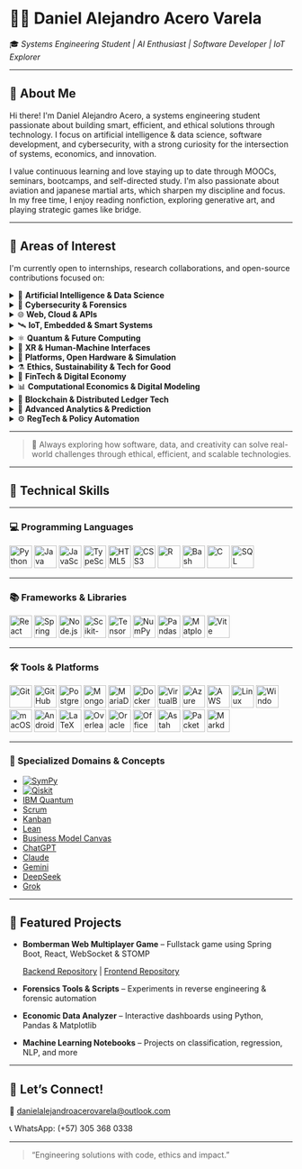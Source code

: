 # 👨‍💻 Daniel Alejandro Acero Varela

🎓 *Systems Engineering Student | AI Enthusiast | Software Developer | IoT Explorer*

---

## 🚀 About Me

Hi there! I'm Daniel Alejandro Acero, a systems engineering student passionate about building smart, efficient, and ethical solutions through technology. I focus on artificial intelligence & data science, software development, and cybersecurity, with a strong curiosity for the intersection of systems, economics, and innovation.

I value continuous learning and love staying up to date through MOOCs, seminars, bootcamps, and self-directed study. I'm also passionate about aviation and japanese martial arts, which sharpen my discipline and focus. In my free time, I enjoy reading nonfiction, exploring generative art, and playing strategic games like bridge.

---

## 🔭 Areas of Interest

I'm currently open to internships, research collaborations, and open-source contributions focused on:

<details>
<summary>🤖 <strong>Artificial Intelligence & Data Science</strong></summary>

- Machine/Deep Learning, NLP, Generative AI, XAI  
- Real-Time Analytics, Big Data, Dashboards  
- Federated Learning, TinyML, Reinforcement Learning  

</details>

<details>
<summary>🔐 <strong>Cybersecurity & Forensics</strong></summary>

- Ethical Hacking, Digital Forensics, Threat Intelligence  
- Zero Trust, SMPC, Post-Quantum Cryptography  
- Secure Boot, TPM, Enclaves, PUFs  

</details>

<details>
<summary>🌐 <strong>Web, Cloud & APIs</strong></summary>

- Fullstack (React, Spring Boot, Node.js)  
- JAMstack, Serverless, GraphQL, STOMP/WebSocket  
- Web3, Edge Architectures, API-first Development  

</details>

<details>
<summary>🛰️ <strong>IoT, Embedded & Smart Systems</strong></summary>

- AIoT, Wearables, LPWAN (LoRa, NB-IoT), Smart Cities  
- Embedded ML (MicroPython, EdgeTPU, Jetson), Power Electronics  
- Reconfigurable Hardware, FPGAs, CPS, MEMS/NEMS  

</details>

<details>
<summary>⚛️ <strong>Quantum & Future Computing</strong></summary>

- Quantum Algorithms, Qiskit, Cirq, IBM Q  
- Hybrid Quantum-Classical Systems, PIM, Memristors  
- Quantum-safe Crypto, QKD, Topological Materials  

</details>

<details>
<summary>🧠 <strong>XR & Human-Machine Interfaces</strong></summary>

- AR/VR, Spatial Computing, Eye/Gesture Tracking  
- Brain-Computer Interfaces (BCI), Neuromorphic AI  
- Mixed Reality, Natural User Interfaces (NUI)  

</details>

<details>
<summary>🧩 <strong>Platforms, Open Hardware & Simulation</strong></summary>

- Raspberry Pi, Jetson Orin, Arduino Portenta, ESP32-S3  
- Simulink/HDL Coder, SystemC, Vivado, PYNQ  
- FreeRTOS, Zephyr, RIOT OS, Yocto Project  

</details>

<details>
<summary>⚗️ <strong>Ethics, Sustainability & Tech for Good</strong></summary>

- Responsible AI, Green Computing, Inclusive Design  
- Open Knowledge, Accessible Tech, Education & Social Impact  
- Cross-disciplinary Innovation (AI + Economics + Policy)  

</details>

<details>
<summary>💸 <strong>FinTech & Digital Economy</strong></summary>

- Cryptocurrencies, Stablecoins, CBDCs  
- DeFi, Smart Contracts, Tokenization (NFTs)  
- Robo-Advisors, Algorithmic Trading, Financial Inclusion  

</details>

<details>
<summary>📊 <strong>Computational Economics & Digital Modeling</strong></summary>

- DSGE Models, Econometrics, Agent-Based Simulation  
- Digital Twin Economies, Open Macroeconomic Models  
- Behavioral Modeling via Data Science & AI  

</details>

<details>
<summary>🔗 <strong>Blockchain & Distributed Ledger Tech</strong></summary>

- Blockchain for Supply Chains, Identity, GovTech  
- Zero-Knowledge Proofs (ZKP), DAOs, Decentralized Governance  
- Web3 Protocols, Interoperability & Trust Frameworks  

</details>

<details>
<summary>🧮 <strong>Advanced Analytics & Prediction</strong></summary>

- Time-Series Forecasting, Anomaly Detection  
- Real-Time Data Pipelines, Event-Driven Economies  
- Decision Intelligence Systems, Digital Experimentation  

</details>

<details>
<summary>⚙️ <strong>RegTech & Policy Automation</strong></summary>

- Regulatory Sandboxes, Compliance-as-Code  
- AI for Policy Evaluation, Smart Regulation Systems  
- Digital Identity, Privacy Engineering, LegalTech  

</details>

---

> 🧹 Always exploring how software, data, and creativity can solve real-world challenges through ethical, efficient, and scalable technologies.

---
## 🧐 Technical Skills

---

### 💻 Programming Languages
<p align="left">
  <img src="https://cdn.jsdelivr.net/gh/devicons/devicon/icons/python/python-original.svg" title="Python" height="40"/>
  <img src="https://cdn.jsdelivr.net/gh/devicons/devicon/icons/java/java-original.svg" title="Java" height="40"/>
  <img src="https://cdn.jsdelivr.net/gh/devicons/devicon/icons/javascript/javascript-original.svg" title="JavaScript" height="40"/>
  <img src="https://cdn.jsdelivr.net/gh/devicons/devicon/icons/typescript/typescript-original.svg" title="TypeScript" height="40"/>
  <img src="https://cdn.jsdelivr.net/gh/devicons/devicon/icons/html5/html5-original.svg" title="HTML5" height="40"/>
  <img src="https://cdn.jsdelivr.net/gh/devicons/devicon/icons/css3/css3-original.svg" title="CSS3" height="40"/>
  <img src="https://cdn.jsdelivr.net/gh/devicons/devicon/icons/r/r-original.svg" title="R" height="40"/>
  <img src="https://cdn.jsdelivr.net/gh/devicons/devicon/icons/bash/bash-original.svg" title="Bash" height="40"/>
  <img src="https://cdn.jsdelivr.net/gh/devicons/devicon/icons/c/c-original.svg" title="C" height="40"/>
  <img src="https://cdn.jsdelivr.net/gh/devicons/devicon/icons/mysql/mysql-original.svg" title="SQL" height="40"/>
</p>

---

### 📚 Frameworks & Libraries
<p align="left">
  <img src="https://cdn.jsdelivr.net/gh/devicons/devicon/icons/react/react-original.svg" title="React" height="40"/>
  <img src="https://cdn.jsdelivr.net/gh/devicons/devicon/icons/spring/spring-original.svg" title="Spring Boot" height="40"/>
  <img src="https://cdn.jsdelivr.net/gh/devicons/devicon/icons/nodejs/nodejs-original.svg" title="Node.js" height="40"/>
  <img src="https://upload.wikimedia.org/wikipedia/commons/0/05/Scikit_learn_logo_small.svg" title="Scikit-learn" height="40"/>
  <img src="https://www.tensorflow.org/images/tf_logo_social.png" title="TensorFlow" height="40"/>
  <img src="https://cdn.jsdelivr.net/gh/devicons/devicon/icons/numpy/numpy-original.svg" title="NumPy" height="40"/>
  <img src="https://cdn.jsdelivr.net/gh/devicons/devicon/icons/pandas/pandas-original.svg" title="Pandas" height="40"/>
  <img src="https://cdn.jsdelivr.net/gh/devicons/devicon/icons/matplotlib/matplotlib-original.svg" title="Matplotlib" height="40"/>
  <img src="https://vitejs.dev/logo.svg" title="Vite" height="40"/>
</p>

---

### 🛠️ Tools & Platforms
<p align="left">
  <img src="https://cdn.jsdelivr.net/gh/devicons/devicon/icons/git/git-original.svg" title="Git" height="40"/>
  <img src="https://cdn.jsdelivr.net/gh/devicons/devicon/icons/github/github-original.svg" title="GitHub" height="40"/>
  <img src="https://cdn.jsdelivr.net/gh/devicons/devicon/icons/postgresql/postgresql-original.svg" title="PostgreSQL" height="40"/>
  <img src="https://cdn.jsdelivr.net/gh/devicons/devicon/icons/mongodb/mongodb-original.svg" title="MongoDB" height="40"/>
  <img src="https://cdn.jsdelivr.net/gh/devicons/devicon/icons/mysql/mysql-original.svg" title="MariaDB" height="40"/>
  <img src="https://cdn.jsdelivr.net/gh/devicons/devicon/icons/docker/docker-original.svg" title="Docker" height="40"/>
  <img src="https://upload.wikimedia.org/wikipedia/commons/7/7e/VirtualBox_logo.png" title="VirtualBox" height="40"/>
  <img src="https://cdn.jsdelivr.net/gh/devicons/devicon/icons/azure/azure-original.svg" title="Azure" height="40"/>
  <img src="https://cdn.jsdelivr.net/gh/devicons/devicon/icons/amazonwebservices/amazonwebservices-original.svg" title="AWS" height="40"/>
  <img src="https://cdn.jsdelivr.net/gh/devicons/devicon/icons/linux/linux-original.svg" title="Linux" height="40"/>
  <img src="https://cdn.jsdelivr.net/gh/devicons/devicon/icons/windows8/windows8-original.svg" title="Windows" height="40"/>
  <img src="https://cdn.jsdelivr.net/gh/devicons/devicon/icons/apple/apple-original.svg" title="macOS" height="40"/>
  <img src="https://upload.wikimedia.org/wikipedia/commons/d/db/Android_robot_2014.svg" title="Android" height="40"/>
  <img src="https://upload.wikimedia.org/wikipedia/commons/9/92/LaTeX_logo.svg" title="LaTeX" height="40"/>
  <img src="https://upload.wikimedia.org/wikipedia/commons/3/3f/Overleaf-logo.svg" title="Overleaf" height="40"/>
  <img src="https://upload.wikimedia.org/wikipedia/commons/d/d5/Oracle_logo.svg" title="Oracle SQL Developer" height="40"/>
  <img src="https://upload.wikimedia.org/wikipedia/commons/f/f3/Microsoft_Office_logo_%282019%E2%80%93present%29.svg" title="Office 365" height="40"/>
  <img src="https://astah.net/wp-content/uploads/2020/03/astah-logo.png" title="Astah UML" height="40"/>
  <img src="https://upload.wikimedia.org/wikipedia/commons/3/3c/Cisco_logo_blue_2016.svg" title="PacketTracer" height="40"/>
  <img src="https://upload.wikimedia.org/wikipedia/commons/4/48/Markdown-mark.svg" title="Markdown" height="40"/>
</p>

---

### 🧪 Specialized Domains & Concepts

- [![SymPy](https://img.shields.io/badge/SymPy-3776AB?logo=python&logoColor=white)](https://www.sympy.org)
- [![Qiskit](https://img.shields.io/badge/Qiskit-222222?logo=IBM&logoColor=white)](https://qiskit.org)
- [IBM Quantum](https://quantum-computing.ibm.com)
- [Scrum](https://www.scrum.org)
- [Kanban](https://kanbanize.com/kanban-resources/getting-started/what-is-kanban)
- [Lean](https://lean.org)
- [Business Model Canvas](https://www.strategyzer.com/canvas/business-model-canvas)
- [ChatGPT](https://chat.openai.com)
- [Claude](https://www.anthropic.com/index/claude)
- [Gemini](https://deepmind.google/technologies/gemini)
- [DeepSeek](https://github.com/deepseek-ai)
- [Grok](https://x.ai)

---

## 📂 Featured Projects

* **Bomberman Web Multiplayer Game** – Fullstack game using Spring Boot, React, WebSocket & STOMP

  [Backend Repository](https://github.com/Santiago-Cordoba/BombermanARSW-Back) | [Frontend Repository](https://github.com/Santiago-Cordoba/BombermanARSW-Front/tree/develop)

* **Forensics Tools & Scripts** – Experiments in reverse engineering & forensic automation

* **Economic Data Analyzer** – Interactive dashboards using Python, Pandas & Matplotlib

* **Machine Learning Notebooks** – Projects on classification, regression, NLP, and more

---

## 🤝 Let’s Connect!

📧 [danielalejandroacerovarela@outlook.com](mailto:danielalejandroacerovarela@outlook.com)

📞 WhatsApp: (+57) 305 368 0338

---

> “Engineering solutions with code, ethics and impact.”
